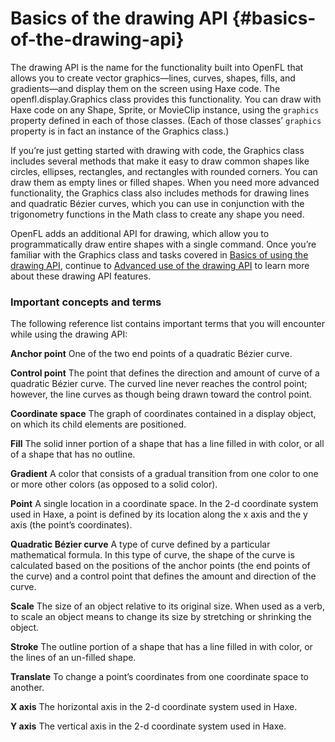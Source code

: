 # Basics of the drawing API {#basics-of-the-drawing-api}

The drawing API is the name for the functionality built into OpenFL that allows you to create vector graphics—lines, curves, shapes, fills, and gradients—and display them on the screen using Haxe code. The openfl.display.Graphics class provides this functionality. You can draw with Haxe code on any Shape, Sprite, or MovieClip instance, using the `graphics` property defined in each of those classes. (Each of those classes’ `graphics` property is in fact an instance of the Graphics class.)

If you’re just getting started with drawing with code, the Graphics class includes several methods that make it easy to draw common shapes like circles, ellipses, rectangles, and rectangles with rounded corners. You can draw them as empty lines or filled shapes. When you need more advanced functionality, the Graphics class also includes methods for drawing lines and quadratic Bézier curves, which you can use in conjunction with the trigonometry functions in the Math class to create any shape you need.

OpenFL adds an additional API for drawing, which allow you to programmatically draw entire shapes with a single command. Once you’re familiar with the Graphics class and tasks covered in [Basics of using the drawing API](#basics-of-the-drawing-api), continue to [Advanced use of the drawing API](advanced-use-of-the-drawing-api\README.md) to learn more about these drawing API features.

### Important concepts and terms

The following reference list contains important terms that you will encounter while using the drawing API:

**Anchor point** One of the two end points of a quadratic Bézier curve.

**Control point** The point that defines the direction and amount of curve of a quadratic Bézier curve. The curved line never reaches the control point; however, the line curves as though being drawn toward the control point.

**Coordinate space** The graph of coordinates contained in a display object, on which its child elements are positioned.

**Fill** The solid inner portion of a shape that has a line filled in with color, or all of a shape that has no outline.

**Gradient** A color that consists of a gradual transition from one color to one or more other colors (as opposed to a solid color).

**Point** A single location in a coordinate space. In the 2-d coordinate system used in Haxe, a point is defined by its location along the x axis and the y axis (the point’s coordinates).

**Quadratic Bézier curve** A type of curve defined by a particular mathematical formula. In this type of curve, the shape of the curve is calculated based on the positions of the anchor points (the end points of the curve) and a control point that defines the amount and direction of the curve.

**Scale** The size of an object relative to its original size. When used as a verb, to scale an object means to change its size by stretching or shrinking the object.

**Stroke** The outline portion of a shape that has a line filled in with color, or the lines of an un-filled shape.

**Translate** To change a point’s coordinates from one coordinate space to another.

**X axis** The horizontal axis in the 2-d coordinate system used in Haxe.

**Y axis** The vertical axis in the 2-d coordinate system used in Haxe.